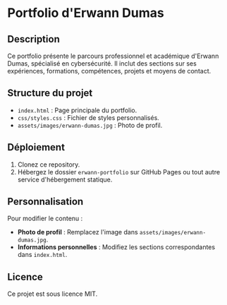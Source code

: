 # Portfolio d'Erwann Dumas

## Description

Ce portfolio présente le parcours professionnel et académique d'Erwann Dumas, spécialisé en cybersécurité. Il inclut des sections sur ses expériences, formations, compétences, projets et moyens de contact.

## Structure du projet

- `index.html` : Page principale du portfolio.
- `css/styles.css` : Fichier de styles personnalisés.
- `assets/images/erwann-dumas.jpg` : Photo de profil.

## Déploiement

1. Clonez ce repository.
2. Hébergez le dossier `erwann-portfolio` sur GitHub Pages ou tout autre service d'hébergement statique.

## Personnalisation

Pour modifier le contenu :

- **Photo de profil** : Remplacez l'image dans `assets/images/erwann-dumas.jpg`.
- **Informations personnelles** : Modifiez les sections correspondantes dans `index.html`.

## Licence

Ce projet est sous licence MIT.
